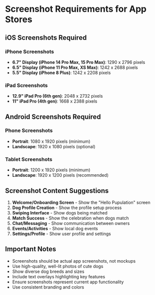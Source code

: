 # Screenshot Requirements for App Stores

## iOS Screenshots Required

### iPhone Screenshots
- **6.7" Display (iPhone 14 Pro Max, 15 Pro Max)**: 1290 x 2796 pixels
- **6.5" Display (iPhone 11 Pro Max, XS Max)**: 1242 x 2688 pixels  
- **5.5" Display (iPhone 8 Plus)**: 1242 x 2208 pixels

### iPad Screenshots
- **12.9" iPad Pro (6th gen)**: 2048 x 2732 pixels
- **11" iPad Pro (4th gen)**: 1668 x 2388 pixels

## Android Screenshots Required

### Phone Screenshots
- **Portrait**: 1080 x 1920 pixels (minimum)
- **Landscape**: 1920 x 1080 pixels (optional)

### Tablet Screenshots
- **Portrait**: 1200 x 1920 pixels (minimum)
- **Landscape**: 1920 x 1200 pixels (recommended)

## Screenshot Content Suggestions

1. **Welcome/Onboarding Screen** - Show the "Hello Pupulation" screen
2. **Dog Profile Creation** - Show the profile setup process
3. **Swiping Interface** - Show dogs being matched
4. **Match Success** - Show the celebration when dogs match
5. **Chat/Messaging** - Show communication between owners
6. **Events/Activities** - Show local dog events
7. **Settings/Profile** - Show user profile and settings

## Important Notes
- Screenshots should be actual app screenshots, not mockups
- Use high-quality, well-lit photos of cute dogs
- Show diverse dog breeds and sizes
- Include text overlays highlighting key features
- Ensure screenshots represent current app functionality
- Use consistent branding and colors